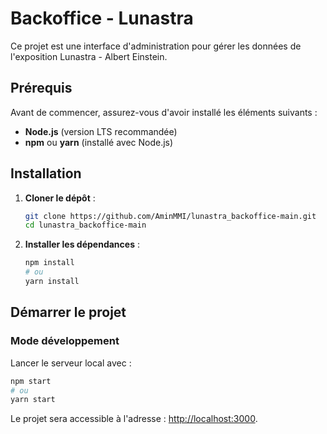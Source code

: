 # Backoffice - Lunastra

Ce projet est une interface d'administration pour gérer les données de l'exposition Lunastra - Albert Einstein.

## Prérequis

Avant de commencer, assurez-vous d'avoir installé les éléments suivants :

- **Node.js** (version LTS recommandée)
- **npm** ou **yarn** (installé avec Node.js)

## Installation

1. **Cloner le dépôt** :

   ```sh
   git clone https://github.com/AminMMI/lunastra_backoffice-main.git
   cd lunastra_backoffice-main
   ```

2. **Installer les dépendances** :

   ```sh
   npm install
   # ou
   yarn install
   ```

## Démarrer le projet

### Mode développement

Lancer le serveur local avec :

```sh
npm start
# ou
yarn start
```

Le projet sera accessible à l'adresse : [http://localhost:3000](http://localhost:3000).


